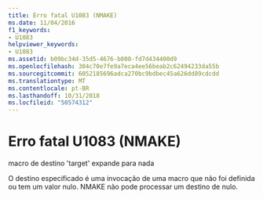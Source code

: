 ```yaml
---
title: Erro fatal U1083 (NMAKE)
ms.date: 11/04/2016
f1_keywords:
- U1083
helpviewer_keywords:
- U1083
ms.assetid: b09bc34d-35d5-4676-b000-fd7d434400d9
ms.openlocfilehash: 304c70e7fe9a7eca4ee56beab2c62494233da55b
ms.sourcegitcommit: 6052185696adca270bc9bdbec45a626dd89cdcdd
ms.translationtype: MT
ms.contentlocale: pt-BR
ms.lasthandoff: 10/31/2018
ms.locfileid: "50574312"
---
```

# <a name="nmake-fatal-error-u1083"></a>Erro fatal U1083 (NMAKE)

macro de destino 'target' expande para nada

O destino especificado é uma invocação de uma macro que não foi definida ou tem um valor nulo. NMAKE não pode processar um destino de nulo.